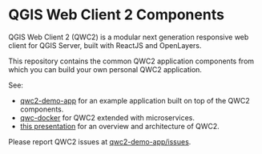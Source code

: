 QGIS Web Client 2 Components
============================

QGIS Web Client 2 (QWC2) is a modular next generation responsive web client for QGIS Server, built with ReactJS and OpenLayers.

This repository contains the common QWC2 application components from which you can build your own personal QWC2 application.

See:
* [qwc2-demo-app](https://github.com/qgis/qwc2-demo-app) for an example application built on top of the QWC2 components.
* [qwc-docker](https://github.com/qwc-services/qwc-docker) for QWC2 extended with microservices.
* [this presentation](https://blog.sourcepole.ch/assets/2019/qwc2-foss4g19.pdf) for an overview and architecture of QWC2.

Please report QWC2 issues at [qwc2-demo-app/issues](https://github.com/qgis/qwc2-demo-app/issues).


